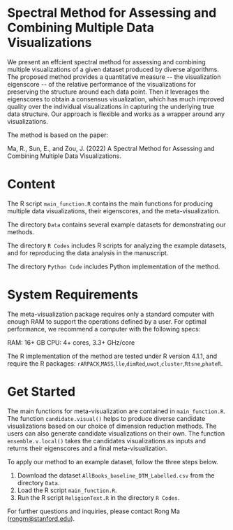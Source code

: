 # Spectral Method for Assessing and Combining Multiple Data Visualizations


We present an effcient spectral method for assessing and combining multiple visualizations of a given dataset produced by diverse algorithms. The proposed method provides a quantitative measure -- the visualization eigenscore -- of the relative performance of the visualizations for preserving the structure around each data point. Then it leverages the eigenscores to obtain a consensus visualization, which has much improved quality over the individual visualizations in capturing the underlying true data structure. Our approach is flexible and works as a wrapper around any visualizations.

The method is based on the paper:

Ma, R., Sun, E., and Zou, J. (2022) A Spectral Method for Assessing and Combining Multiple Data Visualizations. 

# Content

The R script `main_function.R` contains the main functions for producing multiple data visualizations, their eigenscores, and the meta-visualization.

The directory `Data` contains several example datasets for demonstrating our methods.

The directory `R Codes` includes R scripts for analyzing the example datasets, and for reproducing the data analysis in the manuscript.

The directory `Python Code` includes Python implementation of the method.

# System Requirements

The meta-visualization package requires only a standard computer with enough RAM to support the operations defined by a user. For optimal performance, we recommend a computer with the following specs:

RAM: 16+ GB
CPU: 4+ cores, 3.3+ GHz/core

The R implementation of the method are tested under R version 4.1.1, and require the R packages: `rARPACK`,`MASS`,`lle`,`dimRed`,`uwot`,`cluster`,`Rtsne`,`phateR`.


# Get Started

The main functions for meta-visualization are contained in `main_function.R`. The function `candidate.visual()` helps to produce diverse candidate visualizations based on our choice of dimension reduction methods. The users can also generate candidate visualizations on their own. The function `ensemble.v.local()` takes the candidates visualizations as inputs and returns their eigenscores and a final meta-visualization.

To apply our method to an example dataset, follow the three steps below.

1. Download the dataset `AllBooks_baseline_DTM_Labelled.csv` from the directory `Data`. 
2. Load the R script `main_function.R`.
3. Run the R script `ReligionText.R` in the directory `R Codes`.



For further questions and inquiries, please contact Rong Ma (rongm@stanford.edu).
